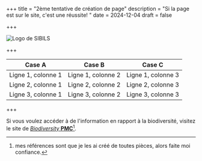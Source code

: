 +++
title = "2ème tentative de création de page"
description = "Si la page est sur le site, c'est une réussite! "
date = 2024-12-04
draft = false

+++

![Logo de SIBILS](https://biodiversitypmc.sibils.org/img/logo_banner.7ff68d4d.png "Logo de SIBILS")

+++

| Case A 	| Case B	| Case C	|
|---------------|---------------|---------------|
|Ligne 1, colonne 1 | Ligne 1, colonne 2 | Ligne 1, colonne 3 |
|Ligne 2, colonne 1 | Ligne 2, colonne 2 | Ligne 2, colonne 3 |
|Ligne 3, colonne 1 | Ligne 3, colonne 2 | Ligne 3, colonne 3 |

+++

Si vous voulez accéder à de l'information en rapport à la biodiversité, visitez le site de [*Biodiversity* **PMC**](https://biodiversitypmc.sibils.org/)[^1].

[^1]: mes références sont que je les ai créé de toutes pièces, alors faite moi confiance.